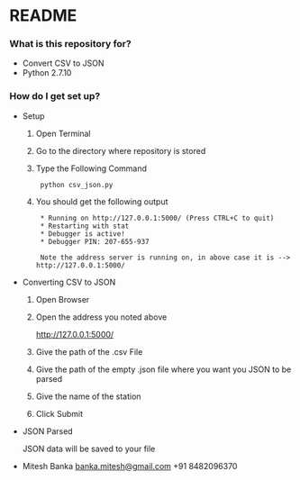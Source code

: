 # README #

### What is this repository for? ###

* Convert CSV to JSON
* Python 2.7.10

### How do I get set up? ###

* Setup
	
	1. Open Terminal
	
	2. Go to the directory where repository is stored 
	
	3. Type the Following Command
			
			python csv_json.py
	
	4. You should get the following output
			
			* Running on http://127.0.0.1:5000/ (Press CTRL+C to quit)
 			* Restarting with stat
 			* Debugger is active!
 			* Debugger PIN: 207-655-937
		
			Note the address server is running on, in above case it is --> http://127.0.0.1:5000/
* Converting CSV to JSON
	
	1. Open Browser
	
	2. Open the address you noted above
		
		http://127.0.0.1:5000/
	
	3. Give the path of the .csv File 
	
	4. Give the path of the empty .json file where you want you JSON to be parsed
	
	5. Give the name of the station
	
	6. Click Submit

* JSON Parsed
	
	JSON data will be saved to your file 

* Mitesh Banka
	banka.mitesh@gmail.com
	+91 8482096370